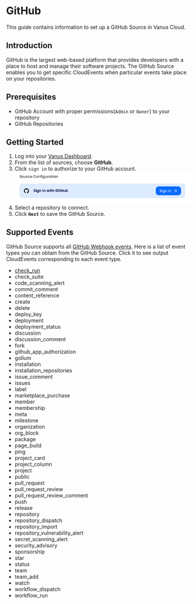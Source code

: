# GitHub

This guide contains information to set up a GitHub Source in Vanus Cloud.

## Introduction

GitHub is the largest web-based platform that provides developers with a place to host and manage their software projects.
The GitHub Source enables you to get specific CloudEvents when particular events take place on your repositories.

## Prerequisites

- GitHub Account with proper permissions(`Admin` or `Owner`) to your repository
- GitHub Repositories

## Getting Started

1. Log into your [Vanus Dashboard](https://cloud.vanus.ai/dashboard).
2. From the list of sources, choose **GitHub**.
3. Click `sign in` to authorize to your GitHub account.
   ![img.png](images/github-setup-1.png)
4. Select a repository to connect.
5. Click **`Next`** to save the GitHub Source. 

## Supported Events

GitHub Source supports all [GitHub Webhook events](https://docs.github.com/webhooks-and-events/webhooks/webhook-events-and-payloads).
Here is a list of event types you can obtain from the GitHub Source.
Click it to see output CloudEvents corresponding to each event type.

- [check_run](github-events.md#sample-event-of-check_run)
- check_suite
- code_scanning_alert
- commit_comment
- content_reference
- create
- delete
- deploy_key
- deployment
- deployment_status
- discussion
- discussion_comment
- fork
- github_app_authorization
- gollum
- installation
- installation_repositories
- issue_comment
- issues
- label
- marketplace_purchase
- member
- membership
- meta
- milestone
- organization
- org_block
- package
- page_build
- ping
- project_card
- project_column
- project
- public
- pull_request
- pull_request_review
- pull_request_review_comment
- push
- release
- repository
- repository_dispatch
- repository_import
- repository_vulnerability_alert
- secret_scanning_alert
- security_advisory
- sponsorship
- star
- status
- team
- team_add
- watch
- workflow_dispatch
- workflow_run
